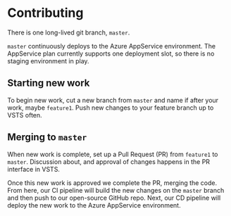 # Contributing

There is one long-lived git branch, `master`.

`master` continuously deploys to the Azure AppService environment.
The AppService plan currently supports one deployment slot, so there is no staging environment in play.

## Starting new work

To begin new work, cut a new branch from `master` and name if after your work, maybe `feature1`. Push new changes to your feature branch up to VSTS often.

## Merging to `master`

When new work is complete, set up a Pull Request (PR) from `feature1` to `master`. Discussion about, and approval of changes happens in the PR interface in VSTS.

Once this new work is approved we complete the PR, merging the code.
From here, our CI pipeline will build the new changes on the `master` branch and then push to our open-source GitHub repo.  Next, our CD pipeline will deploy the new work to the Azure AppService environment.